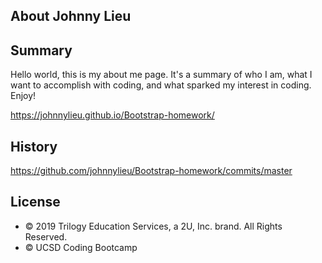 ## About Johnny Lieu

## Summary

Hello world, this is my about me page. It's a summary of who I am, what I want to accomplish with coding, and what sparked my interest in coding. Enjoy!

https://johnnylieu.github.io/Bootstrap-homework/

## History

https://github.com/johnnylieu/Bootstrap-homework/commits/master

## License
 
* © 2019 Trilogy Education Services, a 2U, Inc. brand. All Rights Reserved.
* © UCSD Coding Bootcamp
